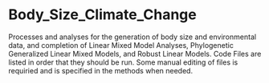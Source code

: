 # Body_Size_Climate_Change
Processes and analyses for the generation of body size and environmental data, and completion of Linear Mixed Model Analyses, Phylogenetic Generalized Linear Mixed Models, and Robust Linear Models.
Code Files are listed in order that they should be run. Some manual editing of files is requiried and is specified in the methods when needed.
